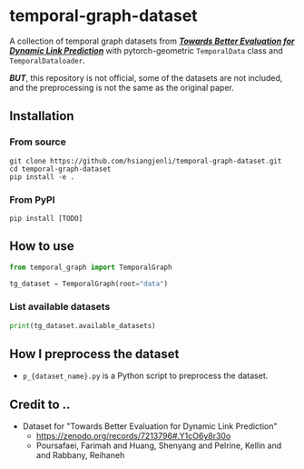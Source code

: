 # temporal-graph-dataset

A collection of temporal graph datasets from [***Towards Better Evaluation for Dynamic Link Prediction***]() with pytorch-geometric `TemporalData` class and `TemporalDataloader`. 

***BUT***, this repository is not official, some of the datasets are not included, and the preprocessing is not the same as the original paper.

## Installation

### From source
```
git clone https://github.com/hsiangjenli/temporal-graph-dataset.git
cd temporal-graph-dataset
pip install -e .
```

### From PyPI
```
pip install [TODO]
```

## How to use
```python
from temporal_graph import TemporalGraph

tg_dataset = TemporalGraph(root="data")
```

### List available datasets
```python
print(tg_dataset.available_datasets)
```


## How I preprocess the dataset
- `p_{dataset_name}.py` is a Python script to preprocess the dataset.

## Credit to ..
- Dataset for "Towards Better Evaluation for Dynamic Link Prediction"
  - https://zenodo.org/records/7213796#.Y1cO6y8r30o
  - Poursafaei, Farimah and Huang, Shenyang and Pelrine, Kellin and and Rabbany, Reihaneh